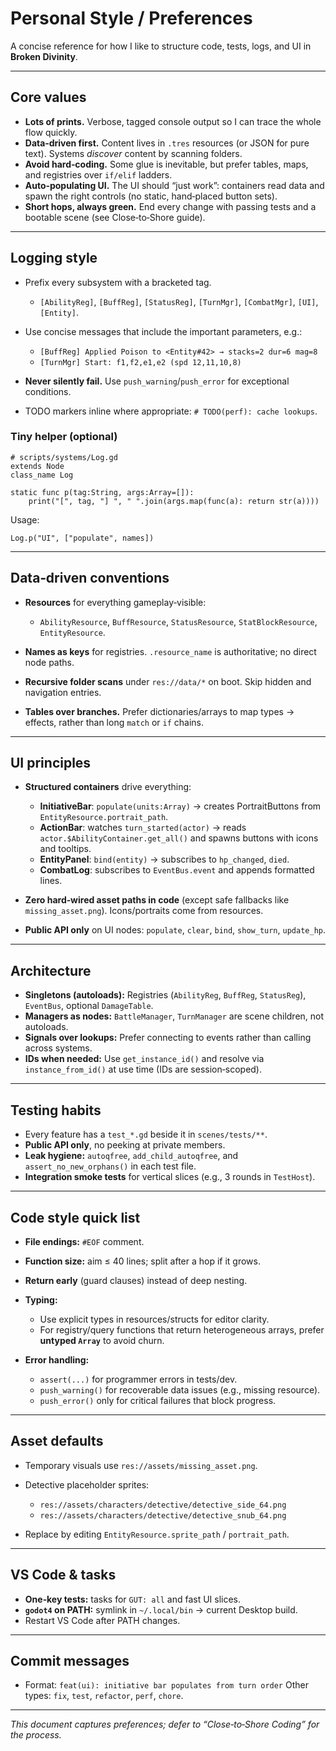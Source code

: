 # Personal Style / Preferences

A concise reference for how I like to structure code, tests, logs, and UI in **Broken Divinity**.

---

## Core values

* **Lots of prints.** Verbose, tagged console output so I can trace the whole flow quickly.
* **Data‑driven first.** Content lives in `.tres` resources (or JSON for pure text). Systems *discover* content by scanning folders.
* **Avoid hard‑coding.** Some glue is inevitable, but prefer tables, maps, and registries over `if/elif` ladders.
* **Auto‑populating UI.** The UI should “just work”: containers read data and spawn the right controls (no static, hand‑placed button sets).
* **Short hops, always green.** End every change with passing tests and a bootable scene (see Close‑to‑Shore guide).

---

## Logging style

* Prefix every subsystem with a bracketed tag.

  * `[AbilityReg]`, `[BuffReg]`, `[StatusReg]`, `[TurnMgr]`, `[CombatMgr]`, `[UI]`, `[Entity]`.
* Use concise messages that include the important parameters, e.g.:

  * `[BuffReg] Applied Poison to <Entity#42> → stacks=2 dur=6 mag=8`
  * `[TurnMgr] Start: f1,f2,e1,e2 (spd 12,11,10,8)`
* **Never silently fail.** Use `push_warning`/`push_error` for exceptional conditions.
* TODO markers inline where appropriate: `# TODO(perf): cache lookups`.

### Tiny helper (optional)

```gdscript
# scripts/systems/Log.gd
extends Node
class_name Log

static func p(tag:String, args:Array=[]):
	print("[", tag, "] ", " ".join(args.map(func(a): return str(a))))
```

Usage:

```gdscript
Log.p("UI", ["populate", names])
```

---

## Data‑driven conventions

* **Resources** for everything gameplay‑visible:

  * `AbilityResource`, `BuffResource`, `StatusResource`, `StatBlockResource`, `EntityResource`.
* **Names as keys** for registries. `.resource_name` is authoritative; no direct node paths.
* **Recursive folder scans** under `res://data/*` on boot. Skip hidden and navigation entries.
* **Tables over branches.** Prefer dictionaries/arrays to map types → effects, rather than long `match` or `if` chains.

---

## UI principles

* **Structured containers** drive everything:

  * **InitiativeBar**: `populate(units:Array)` → creates PortraitButtons from `EntityResource.portrait_path`.
  * **ActionBar**: watches `turn_started(actor)` → reads `actor.$AbilityContainer.get_all()` and spawns buttons with icons and tooltips.
  * **EntityPanel**: `bind(entity)` → subscribes to `hp_changed`, `died`.
  * **CombatLog**: subscribes to `EventBus.event` and appends formatted lines.
* **Zero hard‑wired asset paths in code** (except safe fallbacks like `missing_asset.png`). Icons/portraits come from resources.
* **Public API only** on UI nodes: `populate`, `clear`, `bind`, `show_turn`, `update_hp`.

---

## Architecture

* **Singletons (autoloads):** Registries (`AbilityReg`, `BuffReg`, `StatusReg`), `EventBus`, optional `DamageTable`.
* **Managers as nodes:** `BattleManager`, `TurnManager` are scene children, not autoloads.
* **Signals over lookups:** Prefer connecting to events rather than calling across systems.
* **IDs when needed:** Use `get_instance_id()` and resolve via `instance_from_id()` at use time (IDs are session‑scoped).

---

## Testing habits

* Every feature has a `test_*.gd` beside it in `scenes/tests/**`.
* **Public API only**, no peeking at private members.
* **Leak hygiene:** `autoqfree`, `add_child_autoqfree`, and `assert_no_new_orphans()` in each test file.
* **Integration smoke tests** for vertical slices (e.g., 3 rounds in `TestHost`).

---

## Code style quick list

* **File endings:** `#EOF` comment.
* **Function size:** aim ≤ 40 lines; split after a hop if it grows.
* **Return early** (guard clauses) instead of deep nesting.
* **Typing:**

  * Use explicit types in resources/structs for editor clarity.
  * For registry/query functions that return heterogeneous arrays, prefer **untyped `Array`** to avoid churn.
* **Error handling:**

  * `assert(...)` for programmer errors in tests/dev.
  * `push_warning()` for recoverable data issues (e.g., missing resource).
  * `push_error()` only for critical failures that block progress.

---

## Asset defaults

* Temporary visuals use `res://assets/missing_asset.png`.
* Detective placeholder sprites:

  * `res://assets/characters/detective/detective_side_64.png`
  * `res://assets/characters/detective/detective_snub_64.png`
* Replace by editing `EntityResource.sprite_path` / `portrait_path`.

---

## VS Code & tasks

* **One‑key tests:** tasks for `GUT: all` and fast UI slices.
* **`godot4` on PATH:** symlink in `~/.local/bin` → current Desktop build.
* Restart VS Code after PATH changes.

---

## Commit messages

* Format: `feat(ui): initiative bar populates from turn order`
  Other types: `fix`, `test`, `refactor`, `perf`, `chore`.

---

*This document captures preferences; defer to “Close‑to‑Shore Coding” for the process.*
